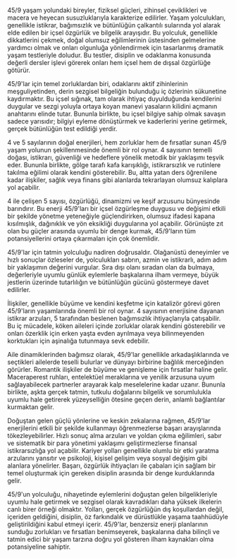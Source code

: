 45/9 yaşam yolundaki bireyler, fiziksel güçleri, zihinsel çeviklikleri ve macera ve heyecan susuzluklarıyla karakterize edilirler. Yaşam yolculukları, genellikle istikrar, bağımsızlık ve bütünlüğün çalkantılı sularında yol alarak elde edilen bir içsel özgürlük ve bilgelik arayışıdır. Bu yolculuk, genellikle dikkatlerini çekmek, doğal olumsuz eğilimlerinin üstesinden gelmelerine yardımcı olmak ve onları olgunluğa yönlendirmek için tasarlanmış dramatik yaşam testleriyle doludur. Bu testler, disiplin ve odaklanma konusunda değerli dersler işlevi görerek onları hem içsel hem de dışsal özgürlüğe götürür.

45/9'lar için temel zorluklardan biri, odaklarını aktif zihinlerinin meşguliyetinden, derin sezgisel bilgeliğin bulunduğu iç özlerinin sükunetine kaydırmaktır. Bu içsel sığınak, tam olarak ihtiyaç duyulduğunda kendilerini duygular ve sezgi yoluyla ortaya koyan manevi yasaların kilidini açmanın anahtarını elinde tutar. Bununla birlikte, bu içsel bilgiye sahip olmak savaşın sadece yarısıdır; bilgiyi eyleme dönüştürmek ve kaderlerini yerine getirmek, gerçek bütünlüğün test edildiği yerdir.

4 ve 5 sayılarının doğal enerjileri, hem zorluklar hem de fırsatlar sunan 45/9 yaşam yolunun şekillenmesinde önemli bir rol oynar. 4 sayısının temelli doğası, istikrarı, güvenliği ve hedeflere yönelik metodik bir yaklaşımı teşvik eder. Bununla birlikte, gölge tarafı kafa karışıklığı, istikrarsızlık ve rutinlere takılma eğilimi olarak kendini gösterebilir. Bu, altta yatan ders öğrenilene kadar ilişkiler, sağlık veya finans gibi alanlarda tekrarlayan olumsuz kalıplara yol açabilir.

4 ile çelişen 5 sayısı, özgürlüğü, dinamizmi ve keşif arzusunu bünyesinde barındırır. Bu enerji 45/9'ları bir içsel özgürleşme duygusu ve değişimi etkili bir şekilde yönetme yeteneğiyle güçlendirirken, olumsuz ifadesi kapana kısılmışlık, dağınıklık ve yön eksikliği duygularına yol açabilir. Görünüşte zıt olan bu güçler arasında uyumlu bir denge kurmak, 45/9'ların tüm potansiyellerini ortaya çıkarmaları için çok önemlidir.

45/9'lar için tatmin yolculuğu nadiren doğrusaldır. Olağanüstü deneyimler ve hızlı sonuçlar özleseler de, yolculukları sabrın, azmin ve istikrarlı, adım adım bir yaklaşımın değerini vurgular. Sıra dışı olanı sıradan olan da bulmaya, değerleriyle uyumlu günlük eylemlerle başkalarına ilham vermeye, büyük jestlerin üzerinde tutarlılığın ve bütünlüğün gücünü göstermeye davet edilirler.

İlişkiler, genellikle büyüme ve kendini keşfetme için katalizör görevi gören 45/9'ların yaşamlarında önemli bir rol oynar. 4 sayısının enerjisine dayanan istikrar arzuları, 5 tarafından beslenen bağımsızlık ihtiyaçlarıyla çatışabilir. Bu iç mücadele, köken aileleri içinde zorluklar olarak kendini gösterebilir ve onları özerklik için erken yaşta evden ayrılmaya veya bilinmeyenden korktukları için aşinalığa tutunmaya sevk edebilir.

Aile dinamiklerinden bağımsız olarak, 45/9'lar genellikle arkadaşlıklarında ve seçtikleri ailelerde teselli bulurlar ve dünyayı birbirine bağlılık merceğinden görürler. Romantik ilişkiler de büyüme ve genişleme için fırsatlar haline gelir. Maceraperest ruhları, entelektüel meraklarına ve yenilik arzusuna uyum sağlayabilecek partnerler arayarak kalp meselelerine kadar uzanır. Bununla birlikte, aşkta gerçek tatmin, tutkulu doğalarını bilgelik ve sorumlulukla uyumlu hale getirerek yüzeyselliğin ötesine geçen derin, anlamlı bağlantılar kurmaktan gelir.

Doğuştan gelen güçlü yönlerine ve keskin zekalarına rağmen, 45/9'lar enerjilerini etkili bir şekilde kullanmayı öğrenmezlerse başarı arayışlarında tökezleyebilirler. Hızlı sonuç alma arzuları ve yoldan çıkma eğilimleri, sabır ve sistematik bir para yönetimi yaklaşımı geliştirmezlerse finansal istikrarsızlığa yol açabilir. Kariyer yolları genellikle olumlu bir etki yaratma arzularını yansıtır ve psikoloji, kişisel gelişim veya sosyal değişim gibi alanlara yönelirler. Başarı, özgürlük ihtiyaçları ile çabaları için sağlam bir temel oluşturmak için gereken disiplin arasında bir denge kurduklarında gelir.

45/9'un yolculuğu, nihayetinde eylemlerini doğuştan gelen bilgelikleriyle uyumlu hale getirmek ve sezgisel olarak kavradıkları daha yüksek ilkelerin canlı birer örneği olmaktır. Yolları, gerçek özgürlüğün dış koşullardan değil, içeriden geldiğini, disiplin, öz farkındalık ve dürüstlükle yaşama taahhüdüyle geliştirildiğini kabul etmeyi içerir. 45/9'lar, benzersiz enerji planlarının sunduğu zorlukları ve fırsatları benimseyerek, başkalarına daha bilinçli ve tatmin edici bir yaşam tarzına doğru yol gösteren ilham kaynakları olma potansiyeline sahiptir. 
